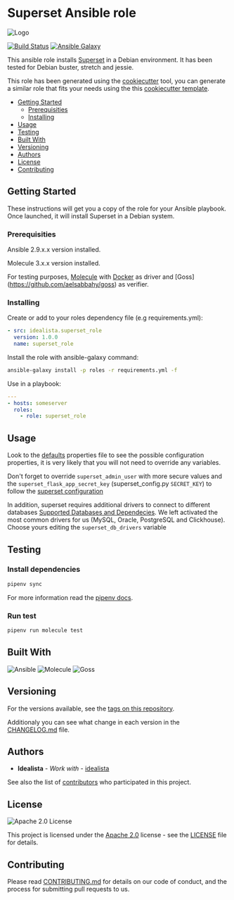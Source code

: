 # Superset Ansible role

![Logo](https://raw.githubusercontent.com/idealista/superset_role/master/logo.gif)

[![Build Status](https://travis-ci.org/idealista/superset_role.png)](https://travis-ci.org/idealista/superset_role)
[![Ansible Galaxy](https://img.shields.io/badge/galaxy-idealista.superset_role-B62682.svg)](https://galaxy.ansible.com/idealista/superset_role)

This ansible role installs [Superset](https://superset.apache.org/) in a Debian environment. It has been tested for Debian buster, stretch and jessie.

This role has been generated using the [cookiecutter](https://github.com/cookiecutter/cookiecutter) tool, you can generate a similar role that fits your needs using the this [cookiecutter template](https://github.com/idealista/cookiecutter-ansible-role).

- [Getting Started](#getting-started)
  - [Prerequisities](#prerequisities)
  - [Installing](#installing)
- [Usage](#usage)
- [Testing](#testing)
- [Built With](#built-with)
- [Versioning](#versioning)
- [Authors](#authors)
- [License](#license)
- [Contributing](#contributing)

## Getting Started

These instructions will get you a copy of the role for your Ansible playbook. Once launched, it will install Superset in a Debian system.

### Prerequisities

Ansible 2.9.x.x version installed.

Molecule 3.x.x version installed.

For testing purposes, [Molecule](https://molecule.readthedocs.io/) with [Docker](https://www.docker.com/) as driver and  [Goss] (<https://github.com/aelsabbahy/goss>) as verifier.

### Installing

Create or add to your roles dependency file (e.g requirements.yml):

```yml
- src: idealista.superset_role
  version: 1.0.0
  name: superset_role
```

Install the role with ansible-galaxy command:

```sh
ansible-galaxy install -p roles -r requirements.yml -f
```

Use in a playbook:

```yml
---
- hosts: someserver
  roles:
    - role: superset_role
```

## Usage

Look to the [defaults](defaults/main.yml) properties file to see the possible configuration properties, it is very likely that you will not need to override any variables.

Don't forget to override `superset_admin_user` with more secure values and the `superset_flask_app_secret_key` (superset_config.py `SECRET_KEY`) to follow the [superset configuration](https://superset.apache.org/docs/installation/configuring-superset)

In addition, superset requires additional drivers to connect to different databases [Supported Databases and Dependecies](https://superset.apache.org/docs/databases/installing-database-drivers). We left activated the most common drivers for us (MySQL, Oracle, PostgreSQL and Clickhouse). Choose yours editing the `superset_db_drivers` variable

## Testing

### Install dependencies

```sh
pipenv sync
```

For more information read the [pipenv docs](ipenv-fork.readthedocs.io/en/latest/).

### Run test

```sh
pipenv run molecule test
```

## Built With

![Ansible](https://img.shields.io/badge/ansible-2.9.9-green.svg)
![Molecule](https://img.shields.io/badge/molecule-3.0.4-green.svg)
![Goss](https://img.shields.io/badge/goss-0.3.9-green.svg)

## Versioning

For the versions available, see the [tags on this repository](https://github.com/idealista/superset_role/tags).

Additionaly you can see what change in each version in the [CHANGELOG.md](CHANGELOG.md) file.

## Authors

- **Idealista** - *Work with* - [idealista](https://github.com/idealista)

See also the list of [contributors](https://github.com/idealista/superset_role/contributors) who participated in this project.

## License

![Apache 2.0 License](https://img.shields.io/hexpm/l/plug.svg)

This project is licensed under the [Apache 2.0](https://www.apache.org/licenses/LICENSE-2.0) license - see the [LICENSE](LICENSE) file for details.

## Contributing

Please read [CONTRIBUTING.md](.github/CONTRIBUTING.md) for details on our code of conduct, and the process for submitting pull requests to us.
